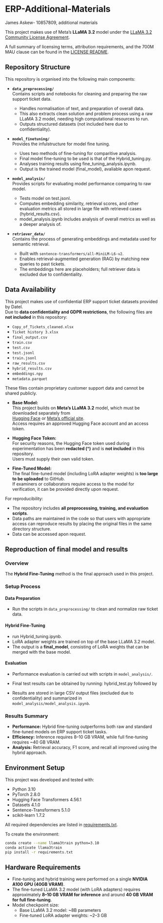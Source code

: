 # ERP-Additional-Materials
James Askew- 10857809, additional materials

This project makes use of Meta’s **LLaMA 3.2** model under the 
[LLaMA 3.2 Community License Agreement](https://www.llama.com/llama-downloads/).

A full summary of licensing terms, attribution requirements, and the 700M MAU clause 
can be found in the [LICENSE README](LICENSE/README.md).

## Repository Structure

This repository is organised into the following main components:

- **`data_preprocessing/`**  
  Contains scripts and notebooks for cleaning and preparing the raw support ticket data.  
  - Handles normalisation of text, and preparation of overall data.
  - This also extracts clean solution and problem process using a raw LLaMA 3.2 model, needing high computational resources to run.  
  - Outputs structured datasets (not included here due to confidentiality).  

- **`model_finetuning/`**  
   Provides the infulstructure for model fine tuning.
  - Uses two methods of fine-tuning for comparitive analysis.
  - Final model fine-tuning to be used is that of the Hybrid_tuning.py.
  - Analyses training results using fine_tuning_analysis.ipynb.
  - Output is the trained model (final_model), avaliable apon request.

- **`model_analysis/`**  
  Provides scripts for evaluating model performance comparing to raw model.
  - Tests model on test.jsonl.
  - Computes embedding similarity, retrieval scores, and other evaluation metrics all stored in large file with retrieved cases (hybrid_results.csv).  
  - model_analysis.ipynb includes analysis of overall metrics as well as a deeper analysis of.  

- **`retriever_data/`**  
  Contains the process of generating embeddings and metadata used for semantic retrieval.  
  - Built with `sentence-transformers/all-MiniLM-L6-v2`.  
  - Enables retrieval-augmented generation (RAG) by matching new queries to past tickets.  
  - The embeddings here are placeholders; full retriever data is excluded due to confidentiality.
  

## Data Availability

This project makes use of confidential ERP support ticket datasets provided by Datel.  
Due to **data confidentiality and GDPR restrictions**, the following files are **not included** in this repository:

- `Copy_of_Tickets_cleaned.xlsx`
- `Ticket history 3.xlsx`
- `final_output.csv`
- `train.csv`
- `test.csv`
- `test.jsonl`
- `train.jsonl`
- `raw_results.csv`
- `hybrid_results.csv`
- `embeddings.npy`
- `metadata.parquet`

These files contain proprietary customer support data and cannot be shared publicly.  
- **Base Model:**  
  This project builds on **Meta’s LLaMA 3.2** model, which must be downloaded separately from  
  [Hugging Face](https://huggingface.co/meta-llama) or [Meta’s official site](https://www.llama.com/llama-downloads/).  
  Access requires an approved Hugging Face account and an access token.  

- **Hugging Face Token:**  
  For security reasons, the Hugging Face token used during experimentation has been **redacted (*****)** and is **not included** in this repository.  
  Users must supply their own valid token.  

- **Fine-Tuned Model:**  
  The final fine-tuned model (including LoRA adapter weights) is **too large to be uploaded** to GitHub.  
  If examiners or collaborators require access to the model for verification, it can be provided directly upon request.  

For reproducibility:
- The repository includes **all preprocessing, training, and evaluation scripts**.  
- Data paths are maintained in the code so that users with appropriate access can reproduce results by placing the original files in the same directory structure.  
- Data can be accessed apon request.

## Reproduction of final model and results

### Overview
The **Hybrid Fine-Tuning** method is the final approach used in this project.  

### Setup Process

#### Data Preparation
- Run the scripts in `data_preprocessing/` to clean and normalize raw ticket data.  

#### Hybrid Fine-Tuning
- run Hybrid_tuning.ipynb.  
- LoRA adapter weights are trained on top of the base LLaMA 3.2 model.  
- The output is a **final_model**, consisting of LoRA weights that can be merged with the base model.

#### Evaluation
- Performance evaluation is carried out with scripts in `model_analysis/`.  
- Final test results can be obtained by running: hybrid_test.py followed by 

- Results are stored in large CSV output files (excluded due to confidentiality) and summarized in `model_analysis/model_analysis.ipynb`.

### Results Summary
- **Performance:** Hybrid fine-tuning outperforms both raw and standard fine-tuned models on ERP support ticket tasks.  
- **Efficiency:** Inference requires 8–10 GB VRAM, while full fine-tuning requires ~40 GB VRAM.  
- **Analysis:** Retrieval accuracy, F1 score, and recall all improved using the hybrid approach.  

## Environment Setup

This project was developed and tested with:
- Python 3.10
- PyTorch 2.8.0
- Hugging Face Transformers 4.56.1
- Datasets 4.1.0
- Sentence-Transformers 5.1.0
- scikit-learn 1.7.2

All required dependencies are listed in [requirements.txt](requirements.txt).

To create the environment:

```bash
conda create --name llama3train python=3.10
conda activate llama3train
pip install -r requirements.txt
```


## Hardware Requirements

- Fine-tuning and hybrid training were performed on a single **NVIDIA A100 GPU (40GB VRAM)**.  
- The fine-tuned LLaMA 3.2 model (with LoRA adapters) requires approximately **8–10 GB VRAM for inference** and around **40 GB VRAM for full fine-tuning**.  
- Model checkpoint size:  
  - Base LLaMA 3.2 model: ~8B parameters  
  - Fine-tuned LoRA adapter weights: ~2–3 GB



